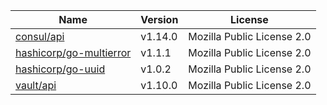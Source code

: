 Name|Version|License
---|---|---
[consul/api](https://github.com/hashicorp/consul)|v1.14.0|Mozilla Public License 2.0
[hashicorp/go-multierror](https://github.com/hashicorp/go-multierror)|v1.1.1|Mozilla Public License 2.0
[hashicorp/go-uuid](https://github.com/hashicorp/go-uuid)|v1.0.2|Mozilla Public License 2.0
[vault/api](https://github.com/hashicorp/vault)|v1.10.0|Mozilla Public License 2.0
